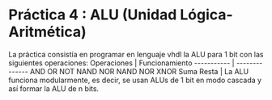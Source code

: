 # Práctica 4 : ALU (Unidad Lógica-Aritmética)
La práctica consistía en programar en lenguaje vhdl la ALU para 1 bit con las
siguientes operaciones:
Operaciones | Funcionamiento 
----------- | --------------
AND    OR    NOT    NAND    NOR    NAND    NOR    XNOR    Suma    Resta  | La ALU funciona modularmente, es decir, se usan ALUs de 1 bit en modo cascada y así formar la ALU de n bits. 




